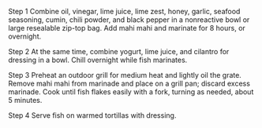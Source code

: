 Step 1
Combine oil, vinegar, lime juice, lime zest, honey, garlic, seafood seasoning, cumin, chili powder, and black pepper in a nonreactive bowl or large resealable zip-top bag. Add mahi mahi and marinate for 8 hours, or overnight.

Step 2
At the same time, combine yogurt, lime juice, and cilantro for dressing in a bowl. Chill overnight while fish marinates.

Step 3
Preheat an outdoor grill for medium heat and lightly oil the grate. Remove mahi mahi from marinade and place on a grill pan; discard excess marinade. Cook until fish flakes easily with a fork, turning as needed, about 5 minutes.

Step 4
Serve fish on warmed tortillas with dressing.